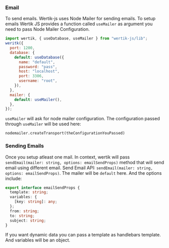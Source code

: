 ### Email

To send emails. Wertik-js uses Node Mailer for sending emails. To setup emails Wertik JS provides a function called `useMailer` as argument you need to pass Node Mailer Configuration.

```js
import wertik, { useDatabase, useMailer } from "wertik-js/lib";
weritk({
  port: 1200,
  database: {
    default: useDatabase({
      name: "default",
      password: "pass",
      host: "localhost",
      port: 3306,
      username: "root",
    }),
  },
  mailer: {
    default: useMailer(),
  },
});
```

`useMailer` will ask for node mailer configuration. The configuration passed through `useMailer` will be used here:

`nodemailer.createTransport(theConfigurationYouPassed)`

### Sending Emails

Once you setup atleast one mail. In context, wertik will pass `sendEmail(mailer: string, options: emailSendProps)` method that will send email using different email. Send Email API: `sendEmail(mailer: string, options: emailSendProps)`. The mailer will be `default` here. And the options include:

```typescript
export interface emailSendProps {
  template: string;
  variables: {
    [key: string]: any;
  };
  from: string;
  to: string;
  subject: string;
}
```

If you want dynamic data you can pass a template as handlebars template. And variables will be an object.
